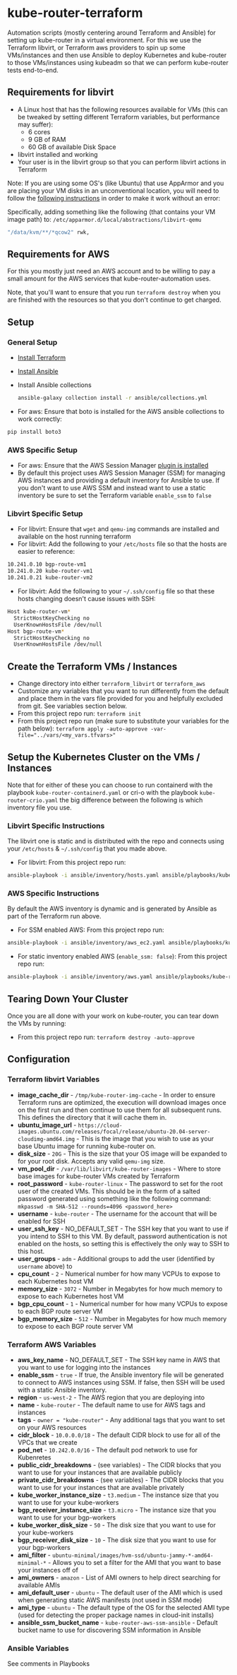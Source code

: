 # kube-router-terraform

Automation scripts (mostly centering around Terraform and Ansible) for setting up kube-router in a virtual environment.
For this we use the Terraform libvirt, or Terraform aws providers to spin up some VMs/instances and then use Ansible to
deploy Kubernetes and kube-router to those VMs/instances using kubeadm so that we can perform kube-router tests
end-to-end.

## Requirements for libvirt

* A Linux host that has the following resources available for VMs (this can be tweaked by setting different Terraform
  variables, but performance may suffer):
  * 6 cores
  * 9 GB of RAM
  * 60 GB of available Disk Space
* libvirt installed and working
* Your user is in the libvirt group so that you can perform libvirt actions in Terraform

Note: If you are using some OS's (like Ubuntu) that use AppArmor and you are placing your VM disks in an unconventional
location, you will need to follow the
[following instructions](https://github.com/dmacvicar/terraform-provider-libvirt/issues/920) in order to make it work
without an error:

Specifically, adding something like the following (that contains your VM image path) to:
`/etc/apparmor.d/local/abstractions/libvirt-qemu`

```sh
"/data/kvm/**/*qcow2" rwk,
```

## Requirements for AWS

For this you mostly just need an AWS account and to be willing to pay a small amount for the AWS services that
kube-router-automation uses.

Note, that you'll want to ensure that you run `terraform destroy` when you are finished with the resources so that you
don't continue to get charged.

## Setup

### General Setup

* [Install Terraform](https://learn.hashicorp.com/tutorials/terraform/install-cli)
* [Install Ansible](https://docs.ansible.com/ansible/latest/installation_guide/intro_installation.html)
* Install Ansible collections

  ```bash
  ansible-galaxy collection install -r ansible/collections.yml
  ```

* For aws: Ensure that boto is installed for the AWS ansible collections to work correctly:

```sh
pip install boto3
```

### AWS Specific Setup

* For aws: Ensure that the AWS Session Manager
  [plugin is installed](https://docs.aws.amazon.com/systems-manager/latest/userguide/session-manager-working-with-install-plugin.html)
* By default this project uses AWS Session Manager (SSM) for managing AWS instances and providing a default inventory
  for Ansible to use. If you don't want to use AWS SSM and instead want to use a static inventory be sure to set the
  Terraform variable `enable_ssm` to `false`

### Libvirt Specific Setup

* For libvirt: Ensure that `wget` and `qemu-img` commands are installed and available on the host running terraform
* For libvirt: Add the following to your `/etc/hosts` file so that the hosts are easier to reference:

```sh
10.241.0.10 bgp-route-vm1
10.241.0.20 kube-router-vm1
10.241.0.21 kube-router-vm2
```

* For libvirt: Add the following to your `~/.ssh/config` file so that these hosts changing doesn't cause issues with
  SSH:

```sh
Host kube-router-vm*
  StrictHostKeyChecking no
  UserKnownHostsFile /dev/null
Host bgp-route-vm*
  StrictHostKeyChecking no
  UserKnownHostsFile /dev/null
```

## Create the Terraform VMs / Instances

* Change directory into either `terraform_libvirt` or `terraform_aws`
* Customize any variables that you want to run differently from the default and place them in the vars file provided for
  you and helpfully excluded from git. See variables section below.
* From this project repo run: `terraform init`
* From this project repo run (make sure to substitute your variables for the path below):
  `terraform apply -auto-approve -var-file="../vars/<my_vars.tfvars>"`

## Setup the Kubernetes Cluster on the VMs / Instances

Note that for either of these you can choose to run containerd with the playbook `kube-router-containerd.yaml` or cri-o
with the playbook `kube-router-crio.yaml` the big difference between the following is which inventory file you use.

### Libvirt Specific Instructions

The libvirt one is static and is distributed with the repo and connects using your `/etc/hosts` & `~/.ssh/config` that
you made above.

* For libvirt: From this project repo run:

```sh
ansible-playbook -i ansible/inventory/hosts.yaml ansible/playbooks/kube-router-containerd.yaml`
```

### AWS Specific Instructions

By default the AWS inventory is dynamic and is generated by Ansible as part of the Terraform run
above.

* For SSM enabled AWS: From this project repo run:

```sh
ansible-playbook -i ansible/inventory/aws_ec2.yaml ansible/playbooks/kube-router-crio.yaml
```

* For static inventory enabled AWS (`enable_ssm: false`): From this project repo run:

```sh
ansible-playbook -i ansible/inventory/aws.yaml ansible/playbooks/kube-router-crio.yaml
```

## Tearing Down Your Cluster

Once you are all done with your work on kube-router, you can tear down the VMs by running:

* From this project repo run: `terraform destroy -auto-approve`

## Configuration

### Terraform libvirt Variables

* **image_cache_dir** - `/tmp/kube-router-img-cache` - In order to ensure Terraform runs are optimized, the execution
  will download images once on the first run and then continue to use them for all subsequent runs. This defines
  the directory that it will cache them in.
* **ubuntu_image_url** -
  `https://cloud-images.ubuntu.com/releases/focal/release/ubuntu-20.04-server-cloudimg-amd64.img` - This is the image
  that you wish to use as your base Ubuntu image for running kube-router on.
* **disk_size** - `20G` - This is the size that your OS image will be expanded to for your root disk. Accepts any valid
  `qemu-img` size.
* **vm_pool_dir** - `/var/lib/libvirt/kube-router-images` - Where to store base images for kube-router VMs created by
  Terraform
* **root_password** - `kube-router-linux` - The password to set for the root user of the created VMs. This should be
  in the form of a salted password generated using something like the following command:
  `mkpasswd -m SHA-512 --rounds=4096 <password_here>`
* **username** - `kube-router` - The username for the account that will be enabled for SSH
* **user_ssh_key** - NO_DEFAULT_SET - The SSH key that you want to use if you intend to SSH to this VM. By default,
  password authentication is not enabled on the hosts, so setting this is effectively the only way to SSH to this host.
* **user_groups** - `adm` - Additional groups to add the user (identified by `username` above) to
* **cpu_count** - `2` - Numerical number for how many VCPUs to expose to each Kubernetes host VM
* **memory_size** - `3072` - Number in Megabytes for how much memory to expose to each Kubernetes host VM
* **bgp_cpu_count** - `1` - Numerical number for how many VCPUs to expose to each BGP route server VM
* **bgp_memory_size** - `512` - Number in Megabytes for how much memory to expose to each BGP route server VM

### Terraform AWS Variables

* **aws_key_name** - NO_DEFAULT_SET - The SSH key name in AWS that you want to use for logging into the instances
* **enable_ssm** - `true` - If true, the Ansible inventory file will be generated to connect to AWS instances using SSM.
  If false, then SSH will be used with a static Ansible inventory.
* **region** - `us-west-2` - The AWS region that you are deploying into
* **name** - `kube-router` - The default name to use for AWS tags and instances
* **tags** - `owner = "kube-router"` - Any additional tags that you want to set on your AWS resources
* **cidr_block** - `10.0.0.0/18` - The default CIDR block to use for all of the VPCs that we create
* **pod_net** - `10.242.0.0/16` - The default pod network to use for Kubenretes
* **public_cidr_breakdowns** - (see variables) - The CIDR blocks that you want to use for your instances that are
  available publicly
* **private_cidr_breakdowns** - (see variables) - The CIDR blocks that you want to use for your instances that are
  available privately
* **kube_worker_instance_size** - `t3.medium` - The instance size that you want to use for your kube-workers
* **bgp_receiver_instance_size** - `t3.micro` - The instance size that you want to use for your bgp-workers
* **kube_worker_disk_size** - `50` - The disk size that you want to use for your kube-workers
* **bgp_receiver_disk_size** - `10` - The disk size that you want to use for your bgp-workers
* **ami_filter** - `ubuntu-minimal/images/hvm-ssd/ubuntu-jammy-*-amd64-minimal-*` - Allows you to set a filter for the
  AMI that you want to base your instances off of
* **ami_owners** - `amazon` - List of AMI owners to help direct searching for available AMIs
* **ami_default_user** - `ubuntu` - The default user of the AMI which is used when generating static AWS manifests
  (not used in SSM mode)
* **ami_type** - `ubuntu` - The default type of the OS for the selected AMI type (used for detecting the proper package
  names in cloud-init installs)
* **ansible_ssm_bucket_name** - `kube-router-aws-ssm-ansible` - Default bucket name to use for discovering SSM
  information in Ansible

### Ansible Variables

See comments in Playbooks
